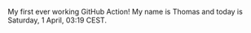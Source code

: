 My first ever working GitHub Action!
My name is Thomas and today is Saturday, 1 April, 03:19 CEST. 
